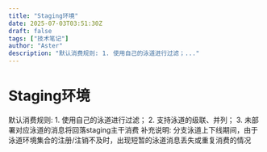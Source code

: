 ```yaml
---
title: "Staging环境"
date: 2025-07-03T03:51:30Z
draft: false
tags: ["技术笔记"]
author: "Aster"
description: "默认消费规则: 1. 使用自己的泳道进行过滤；..."
---
```


# Staging环境

默认消费规则: 1. 使用自己的泳道进行过滤；
2. 支持泳道的级联、并列；
3. 未部署对应泳道的消息将回落staging主干消费
补充说明: 分支泳道上下线期间，由于泳道环境集合的注册/注销不及时，出现短暂的泳道消息丢失或重复消费的情况
